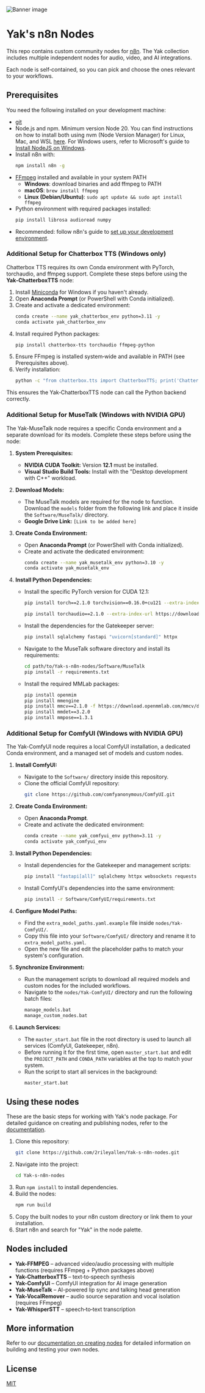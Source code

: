 ![Banner image](https://user-images.githubusercontent.com/10284570/173569848-c624317f-42b1-45a6-ab09-f0ea3c247648.png)

# Yak's n8n Nodes

This repo contains custom community nodes for [n8n](https://n8n.io). The Yak collection includes multiple independent nodes for audio, video, and AI integrations.

Each node is self‑contained, so you can pick and choose the ones relevant to your workflows.

## Prerequisites

You need the following installed on your development machine:

* [git](https://git-scm.com/downloads)
* Node.js and npm. Minimum version Node 20. You can find instructions on how to install both using nvm (Node Version Manager) for Linux, Mac, and WSL [here](https://github.com/nvm-sh/nvm). For Windows users, refer to Microsoft's guide to [Install NodeJS on Windows](https://docs.microsoft.com/en-us/windows/dev-environment/javascript/nodejs-on-windows).
* Install n8n with:
    ```bash
    npm install n8n -g
    ```
* [FFmpeg](https://ffmpeg.org/download.html) installed and available in your system PATH
    * **Windows**: download binaries and add ffmpeg to PATH
    * **macOS**: `brew install ffmpeg`
    * **Linux (Debian/Ubuntu)**: `sudo apt update && sudo apt install ffmpeg`
* Python environment with required packages installed:
    ```bash
    pip install librosa audioread numpy
    ```
* Recommended: follow n8n's guide to [set up your development environment](https://docs.n8n.io/integrations/creating-nodes/build/node-development-environment/).

### Additional Setup for Chatterbox TTS (Windows only)

Chatterbox TTS requires its own Conda environment with PyTorch, torchaudio, and ffmpeg support. Complete these steps before using the **Yak‑ChatterboxTTS** node:

1.  Install [Miniconda](https://docs.conda.io/en/main/miniconda.html) for Windows if you haven't already.
2.  Open **Anaconda Prompt** (or PowerShell with Conda initialized).
3.  Create and activate a dedicated environment:
    ```bash
    conda create --name yak_chatterbox_env python=3.11 -y
    conda activate yak_chatterbox_env
    ```
4.  Install required Python packages:
    ```bash
    pip install chatterbox-tts torchaudio ffmpeg-python
    ```
5.  Ensure FFmpeg is installed system‑wide and available in PATH (see Prerequisites above).
6.  Verify installation:
    ```bash
    python -c "from chatterbox.tts import ChatterboxTTS; print('ChatterboxTTS ready')"
    ```

This ensures the Yak‑ChatterboxTTS node can call the Python backend correctly.

### Additional Setup for MuseTalk (Windows with NVIDIA GPU)

The Yak-MuseTalk node requires a specific Conda environment and a separate download for its models. Complete these steps before using the node:

1.  **System Prerequisites:**
    * **NVIDIA CUDA Toolkit:** Version **12.1** must be installed.
    * **Visual Studio Build Tools:** Install with the "Desktop development with C++" workload.

2.  **Download Models:**
    * The MuseTalk models are required for the node to function. Download the `models` folder from the following link and place it inside the `Software/MuseTalk/` directory.
    * **Google Drive Link:** `[Link to be added here]`

3.  **Create Conda Environment:**
    * Open **Anaconda Prompt** (or PowerShell with Conda initialized).
    * Create and activate the dedicated environment:
        ```bash
        conda create --name yak_musetalk_env python=3.10 -y
        conda activate yak_musetalk_env
        ```

4.  **Install Python Dependencies:**
    * Install the specific PyTorch version for CUDA 12.1:
        ```bash
        pip install torch==2.1.0 torchvision==0.16.0+cu121 --extra-index-url https://download.pytorch.org/whl/cu121
        ```
        ```bash
        pip install torchaudio==2.1.0 --extra-index-url https://download.pytorch.org/whl/cu121
        ```
    * Install the dependencies for the Gatekeeper server:
        ```bash
        pip install sqlalchemy fastapi "uvicorn[standard]" httpx
        ```
    * Navigate to the MuseTalk software directory and install its requirements:
        ```bash
        cd path/to/Yak-s-n8n-nodes/Software/MuseTalk
        pip install -r requirements.txt
        ```
    * Install the required MMLab packages:
        ```bash
        pip install openmim
        pip install mmengine
        pip install mmcv==2.1.0 -f https://download.openmmlab.com/mmcv/dist/cu121/torch2.1.0/index.html
        pip install mmdet==3.2.0
        pip install mmpose==1.3.1
        ```

### Additional Setup for ComfyUI (Windows with NVIDIA GPU)

The Yak-ComfyUI node requires a local ComfyUI installation, a dedicated Conda environment, and a managed set of models and custom nodes.

1.  **Install ComfyUI:**
    * Navigate to the `Software/` directory inside this repository.
    * Clone the official ComfyUI repository:
        ```bash
        git clone https://github.com/comfyanonymous/ComfyUI.git
        ```

2.  **Create Conda Environment:**
    * Open **Anaconda Prompt**.
    * Create and activate the dedicated environment:
        ```bash
        conda create --name yak_comfyui_env python=3.11 -y
        conda activate yak_comfyui_env
        ```

3.  **Install Python Dependencies:**
    * Install dependencies for the Gatekeeper and management scripts:
        ```bash
        pip install "fastapi[all]" sqlalchemy httpx websockets requests tqdm gdown
        ```
    * Install ComfyUI's dependencies into the same environment:
        ```bash
        pip install -r Software/ComfyUI/requirements.txt
        ```

4.  **Configure Model Paths:**
    * Find the `extra_model_paths.yaml.example` file inside `nodes/Yak-ComfyUI/`.
    * Copy this file into your `Software/ComfyUI/` directory and rename it to `extra_model_paths.yaml`.
    * Open the new file and edit the placeholder paths to match your system's configuration.

5.  **Synchronize Environment:**
    * Run the management scripts to download all required models and custom nodes for the included workflows.
    * Navigate to the `nodes/Yak-ComfyUI/` directory and run the following batch files:
        ```bash
        manage_models.bat
        manage_custom_nodes.bat
        ```

6.  **Launch Services:**
    * The `master_start.bat` file in the root directory is used to launch all services (ComfyUI, Gatekeeper, n8n).
    * Before running it for the first time, open `master_start.bat` and edit the `PROJECT_PATH` and `CONDA_PATH` variables at the top to match your system.
    * Run the script to start all services in the background:
        ```bash
        master_start.bat
        ```

## Using these nodes

These are the basic steps for working with Yak's node package. For detailed guidance on creating and publishing nodes, refer to the [documentation](https://docs.n8n.io/integrations/creating-nodes/).

1.  Clone this repository:
    ```bash
    git clone https://github.com/2rileyallen/Yak-s-n8n-nodes.git
    ```
2.  Navigate into the project:
    ```bash
    cd Yak-s-n8n-nodes
    ```
3.  Run `npm install` to install dependencies.
4.  Build the nodes:
    ```bash
    npm run build
    ```
5.  Copy the built nodes to your n8n custom directory or link them to your installation.
6.  Start n8n and search for "Yak" in the node palette.

## Nodes included

* **Yak-FFMPEG** – advanced video/audio processing with multiple functions (requires FFmpeg + Python packages above)
* **Yak-ChatterboxTTS** – text‑to‑speech synthesis
* **Yak-ComfyUI** – ComfyUI integration for AI image generation
* **Yak-MuseTalk** – AI-powered lip sync and talking head generation
* **Yak-VocalRemover** – audio source separation and vocal isolation (requires FFmpeg)
* **Yak-WhisperSTT** – speech‑to‑text transcription

## More information

Refer to our [documentation on creating nodes](https://docs.n8n.io/integrations/creating-nodes/) for detailed information on building and testing your own nodes.

## License

[MIT](LICENSE.md)